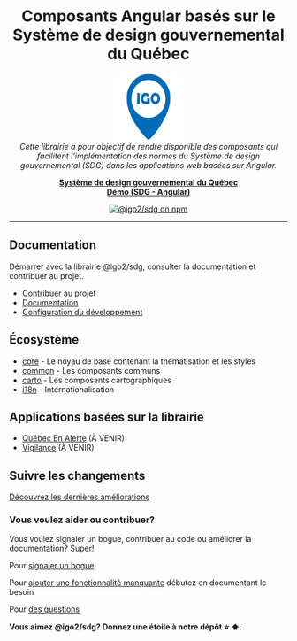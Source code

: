<h1 align="center">Composants Angular basés sur le Système de design gouvernemental du Québec</h1>

<p align="center">
  <img src="projects/demo/public/images/splash_screen.png" alt="igo-logo" width="120px" height="120px"/>
  <br>
  <em>
  Cette librairie a pour objectif de rendre disponible des composants qui facilitent l’implémentation des normes du Système de design gouvernemental (SDG) dans les applications web basées sur Angular. 
  </em>
</p>

<p align="center">
  <a href="https://design.quebec.ca"><strong>Système de design gouvernemental du Québec</strong></a>
  <br>
  <a href="https://infra-geo-ouverte.github.io/sdg"><strong>Démo (SDG - Angular)</strong></a>
  <br>
</p>


<p align="center">
  <a href="https://www.npmjs.com/@igo2/sdg-core">
    <img src="https://img.shields.io/npm/v/@igo2/sdg-core.svg?logo=npm&logoColor=fff&label=NPM+package&color=limegreen" alt="@igo2/sdg on npm" />
  </a>
</p>

<hr>

## Documentation

Démarrer avec la librairie @igo2/sdg, consulter la documentation et contribuer au projet. 

- [Contribuer au projet](docs/DEV_CONTRIBUTION.md)
- [Documentation](https://infra-geo-ouverte.github.io/sdg)
- [Configuration du développement](https://infra-geo-ouverte.github.io/sdg/fr/guides)


## Écosystème

- [core](packages/core/README.md) - Le noyau de base contenant la thématisation et les styles
- [common](packages/common/README.md) - Les composants communs
- [carto](packages/carto/README.md) - Les composants cartographiques
- [i18n](packages/i18n/README.md) - Internationalisation

## Applications basées sur la librairie

- [Québec En Alerte](https://alerte.geo.msp.gouv.qc.ca) (À VENIR)
- [Vigilance](https://vigilance.geo.msp.gouv.qc.ca) (À VENIR)

## Suivre les changements

[Découvrez les dernières améliorations](https://github.com/infra-geo-ouverte/sdg/releases)


### Vous voulez aider ou contribuer?

Vous voulez signaler un bogue, contribuer au code ou améliorer la documentation? Super! 

Pour [signaler un bogue](https://github.com/infra-geo-ouverte/sdg/issues)

Pour [ajouter une fonctionnalité manquante](https://github.com/infra-geo-ouverte/sdg/pulls) débutez en documentant le besoin

Pour [des questions](https://github.com/infra-geo-ouverte/sdg/discussions)


**Vous aimez @igo2/sdg? Donnez une étoile à notre dépôt :star: :arrow_up:.**
